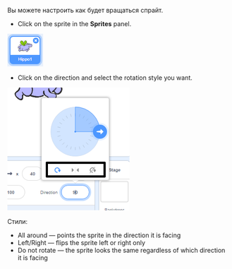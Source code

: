 Вы можете настроить как будет вращаться спрайт.

- Click on the sprite in the **Sprites** panel.

![sprite highlighted](images/click-sprite.png)

- Click on the direction and select the rotation style you want.

![Разные стили поворота](images/rotation-style.png)

Стили:

- All around — points the sprite in the direction it is facing
- Left/Right — flips the sprite left or right only
- Do not rotate — the sprite looks the same regardless of which direction it is facing